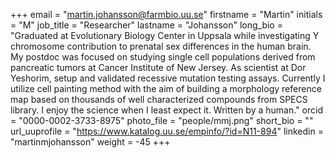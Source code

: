 +++
email = "martin.johansson@farmbio.uu.se"
firstname = "Martin"
initials = "M"
job_title = "Researcher"
lastname = "Johansson"
long_bio = "Graduated at Evolutionary Biology Center in Uppsala while investigating Y chromosome contribution to prenatal sex differences in the human brain. My postdoc was focused on studying single cell populations derived from pancreatic tumors at Cancer Institute of New Jersey. As scientist at Dor Yeshorim, setup and validated recessive mutation testing assays. Currently I utilize cell painting method with the aim of building a morphology reference map based on thousands of well characterized compounds from SPECS library. I enjoy the science when I least expect it. Written by a human."
orcid = "0000-0002-3733-8975"
photo_file = "people/mmj.png"
short_bio = ""
url_uuprofile = "https://www.katalog.uu.se/empinfo/?id=N11-894"
linkedin = "martinmjohansson"
weight = -45
+++

